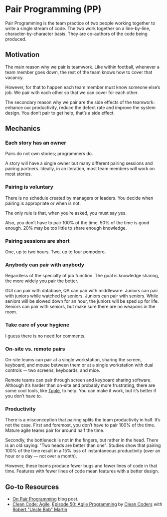 # Pair Programming (PP)

Pair Programming is the team practice of two people working together to write a single stream of code. The two work together on a line-by-line, character-by-character basis. They are co-authors of the code being produced.

## Motivation

The main reason why we pair is teamwork. Like within football, whenever a team member goes down, the rest of the team knows how to cover that vacancy.

However, for that to happen each team member must know someone else’s job. We pair with each other so that we can cover for each other.

The secondary reason why we pair are the side effects of the teamwork: enhance our productivity, reduce the defect rate and improve the system design. You don’t pair to get help, that’s a side effect.

## Mechanics

### Each story has an owner

Pairs do not own stories; programmers do.

A story will have a single owner but many different pairing sessions and pairing partners. Ideally, in an iteration, most team members will work on most stories.

### Pairing is voluntary

There is no schedule created by managers or leaders. You decide when pairing is appropriate or when is not.

The only rule is that, when you’re asked, you must say yes.

Also, you don’t have to pair 100% of the time. 50% of the time is good enough. 20% may be too little to share enough knowledge.

### Pairing sessions are short

One, up to two hours. Two, up to four pomodoro.

### Anybody can pair with anybody

Regardless of the specialty of job function. The goal is knowledge sharing, the more widely you pair the better.

GUI can pair with database, QA can pair with middleware. Juniors can pair with juniors while watched by seniors. Juniors can pair with seniors. While seniors will be slowed down for an hour, the juniors will be sped up for life. Seniors can pair with seniors, but make sure there are no weapons in the room.

### Take care of your hygiene

I guess there is no need for comments.

### On-site vs. remote pairs

On-site teams can pair at a single workstation, sharing the screen, keyboard, and mouse between them or at a single workstation with dual controls -- two screens, keyboards, and mice.

Remote teams can pair through screen and keyboard sharing software. Although it’s harder than on-site and probably more frustrating, there are some cool tools, like [Tuple](https://tuple.app), to help. You can make it work, but it’s better if you don’t have to.

### Productivity

There is a misconception that pairing splits the team productivity in half. It’s not the case. First and foremost, you don’t have to pair 100% of the time. Mature agile teams pair for around half the time.

Secondly, the bottleneck is not in the fingers, but rather in the head. There is an old saying: "Two heads are better than one".
Studies show that pairing 100% of the time result in a 15% loss of instantaneous productivity (over an hour or a day — not over a month).

However, these teams produce fewer bugs and fewer lines of code in that time. Features with fewer lines of code mean features with a better design.

## Go-to Resources

- [On Pair Programming](https://martinfowler.com/articles/on-pair-programming.html) blog post.
- [Clean Code: Agile](https://cleancoders.com/series/clean-code/agile), [Episode 50: Agile Programming](https://cleancoders.com/episode/clean-code-episode-49) by [Clean Coders](https://cleancoders.com/) with [Robert "Uncle Bob" Martin](https://www.goodreads.com/author/show/45372.Robert_C_Martin)
